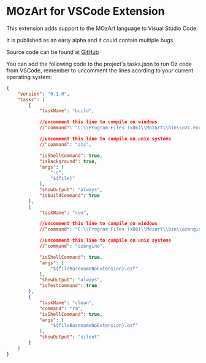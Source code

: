 MOzArt for VSCode Extension
===========================

This extension adds support to the MOzArt language to Visual Studio Code.

It is published as an early alpha and it could contain multiple bugs.

Source code can be found at [GitHub](https://github.com/alevalv/oz-vscode)

You can add the following code to the project's tasks.json to run Oz code from VSCode, remember to uncomment the lines acording to your current operating system:

```json
{
    "version": "0.1.0",
    "tasks": [
        {
            "taskName": "build",

            //uncomment this line to compile on windows
            //"command": "C:\\Program Files (x86)\\Mozart\\bin\\ozc.exe",

            //uncomment this line to compile on unix systems
            //"command": "ozc",

            "isShellCommand": true,
            "isBackground": true,
            "args": [
                "-c",
                "${file}"
            ],
            "showOutput": "always",
            "isBuildCommand": true
        },
        {
            "taskName": "run",

            //uncomment this line to compile on windows
            //"command": "C:\\Program Files (x86)\\Mozart\\bin\\ozengine.exe",

            //uncomment this line to compile on unix systems
            //"command": "ozengine",

            "isShellCommand": true,
            "args": [
                "${fileBasenameNoExtension}.ozf"
            ],
            "showOutput": "always",
            "isTestCommand": true
        },
        {
            "taskName": "clean",
            "command": "rm",
            "isShellCommand": true,
            "args": [
                "${fileBasenameNoExtension}.ozf"
            ],
            "showOutput": "silent"
        }
    ]
}
```
